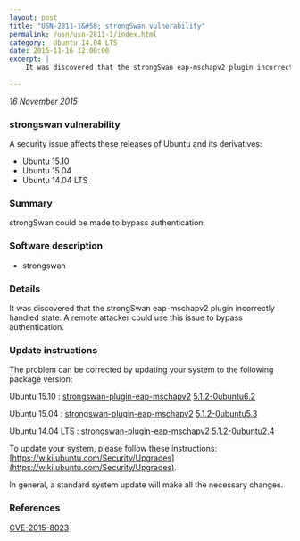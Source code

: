 ```yaml
---
layout: post
title: "USN-2811-1&#58; strongSwan vulnerability"
permalink: /usn/usn-2811-1/index.html
category:  Ubuntu 14.04 LTS
date: 2015-11-16 12:00:00
excerpt: |
    It was discovered that the strongSwan eap-mschapv2 plugin incorrectly handled state. A remote attacker could use this issue to bypass authentication. 
    
--- 
```

 
 

*16 November 2015*

### strongswan vulnerability

A security issue affects these releases of Ubuntu and its derivatives:

* Ubuntu 15.10
* Ubuntu 15.04
* Ubuntu 14.04 LTS

### Summary

strongSwan could be made to bypass authentication. 

### Software description

* strongswan 

### Details

It was discovered that the strongSwan eap-mschapv2 plugin incorrectly handled state. A remote attacker could use this issue to bypass authentication. 

### Update instructions

The problem can be corrected by updating your system to the following package version:

Ubuntu 15.10
 : [strongswan-plugin-eap-mschapv2](https://launchpad.net/ubuntu/+source/strongswan) <span> [5.1.2-0ubuntu6.2](https://launchpad.net/ubuntu/+source/strongswan/5.1.2-0ubuntu6.2) </span> 

Ubuntu 15.04
 : [strongswan-plugin-eap-mschapv2](https://launchpad.net/ubuntu/+source/strongswan) <span> [5.1.2-0ubuntu5.3](https://launchpad.net/ubuntu/+source/strongswan/5.1.2-0ubuntu5.3) </span> 

Ubuntu 14.04 LTS
 : [strongswan-plugin-eap-mschapv2](https://launchpad.net/ubuntu/+source/strongswan) <span> [5.1.2-0ubuntu2.4](https://launchpad.net/ubuntu/+source/strongswan/5.1.2-0ubuntu2.4) </span> 

To update your system, please follow these instructions: [https://wiki.ubuntu.com/Security/Upgrades](https://wiki.ubuntu.com/Security/Upgrades).

In general, a standard system update will make all the necessary changes. 

### References

 
 [CVE-2015-8023](http://people.ubuntu.com/~ubuntu-security/cve/CVE-2015-8023)
 

